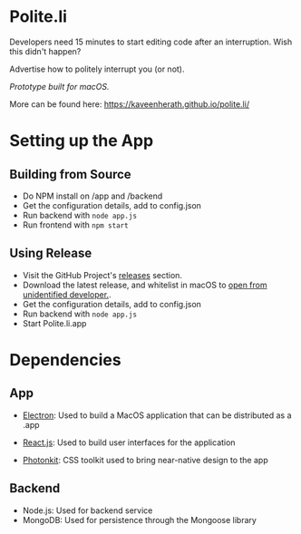# Polite.li 

Developers need 15 minutes to start editing code after an interruption. Wish this didn't happen?

Advertise how to politely interrupt you (or not). 

*Prototype built for macOS.*

More can be found here: https://kaveenherath.github.io/polite.li/

# Setting up the App 

## Building from Source

* Do NPM install on /app and /backend 
* Get the configuration details, add to config.json 
* Run backend with ``node app.js`` 
* Run frontend with ``npm start``

## Using Release 

* Visit the GitHub Project's [releases](https://github.com/akhilcacharya/polite.li/releases) section. 
* Download the latest release, and whitelist in macOS to [open from unidentified developer.](https://support.apple.com/kb/ph18657?locale=en_US).
* Get the configuration details, add to config.json 
* Run backend with ``node app.js`` 
* Start Polite.li.app

# Dependencies

## App

* [Electron](http://electron.atom.io/): Used to build a MacOS application that can be distributed as a .app

* [React.js](https://facebook.github.io/react/): Used to build user interfaces for the application

* [Photonkit](http://photonkit.com/): CSS toolkit used to bring near-native design to the app 

## Backend 

* Node.js: Used for backend service 
* MongoDB: Used for persistence through the Mongoose library 
